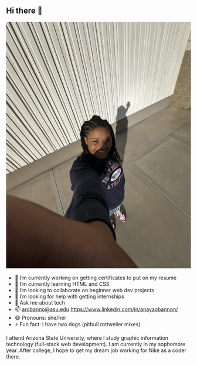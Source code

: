 ## Hi there 👋
<img src="IMG_9402.jpeg" alt="Anaya">

- 🔭 I’m currently working on getting certificates to put on my resume
- 🌱 I’m currently learning HTML and CSS 
- 👯 I’m looking to collaborate on beginner web dev projects
- 🤔 I’m looking for help with getting internships
- 💬 Ask me about tech
- 📫 arobanno@asu.edu https://www.linkedin.com/in/anayaobannon/
- 😄 Pronouns: she/her
- ⚡ Fun fact: I have two dogs (pitbull rottweiler mixes)

I attend Arizona State University, where I study graphic information technology (full-stack web development). I am currently in my sophomore year. After college, I hope to get my dream job working for Nike as a coder there.
